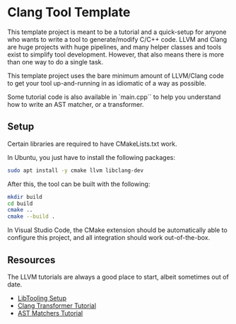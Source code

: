 # Clang Tool Template

This template project is meant to be a tutorial and a quick-setup for anyone who wants to write a tool to generate/modify C/C++ code. LLVM and Clang are huge projects with huge pipelines, and many helper classes and tools exist to simplify tool development. However, that also means there is more than one way to do a single task.

This template project uses the bare minimum amount of LLVM/Clang code to get your tool up-and-running in as idiomatic of a way as possible. 

Some tutorial code is also available in `main.cpp`` to help you understand how to write an AST matcher, or a transformer.

## Setup

Certain libraries are required to have CMakeLists.txt work.

In Ubuntu, you just have to install the following packages:

```bash
sudo apt install -y cmake llvm libclang-dev
```

After this, the tool can be built with the following:
```bash
mkdir build
cd build
cmake ..
cmake --build .
```

In Visual Studio Code, the CMake extension should be automatically able to configure this project, and all integration should work out-of-the-box.

## Resources
The LLVM tutorials are always a good place to start, albeit sometimes out of date.
- [LibTooling Setup](https://clang.llvm.org/docs/LibTooling.html)
- [Clang Transformer Tutorial](https://clang.llvm.org/docs/ClangTransformerTutorial.html)
- [AST Matchers Tutorial](https://clang.llvm.org/docs/LibASTMatchersTutorial.html)